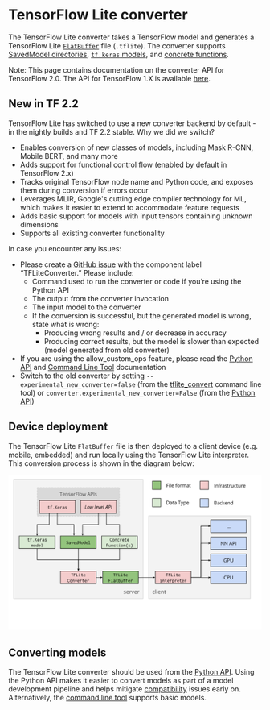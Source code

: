 # TensorFlow Lite converter

The TensorFlow Lite converter takes a TensorFlow model and generates a
TensorFlow Lite [`FlatBuffer`](https://google.github.io/flatbuffers/) file
(`.tflite`). The converter supports
[SavedModel directories](https://www.tensorflow.org/guide/saved_model),
[`tf.keras` models](https://www.tensorflow.org/guide/keras/overview), and
[concrete functions](https://tensorflow.org/guide/concrete_function).

Note: This page contains documentation on the converter API for TensorFlow 2.0.
The API for TensorFlow 1.X is available
[here](https://github.com/tensorflow/tensorflow/blob/master/tensorflow/lite/g3doc/r1/convert/index.md).

## New in TF 2.2

TensorFlow Lite has switched to use a new converter backend by default - in the
nightly builds and TF 2.2 stable. Why we did we switch?

*   Enables conversion of new classes of models, including Mask R-CNN, Mobile
    BERT, and many more
*   Adds support for functional control flow (enabled by default in TensorFlow
    2.x)
*   Tracks original TensorFlow node name and Python code, and exposes them
    during conversion if errors occur
*   Leverages MLIR, Google's cutting edge compiler technology for ML, which
    makes it easier to extend to accommodate feature requests
*   Adds basic support for models with input tensors containing unknown
    dimensions
*   Supports all existing converter functionality

In case you encounter any issues:

*   Please create a
    [GitHub issue](https://github.com/tensorflow/tensorflow/issues/new?template=60-tflite-converter-issue.md)
    with the component label “TFLiteConverter.” Please include:
    *   Command used to run the converter or code if you’re using the Python API
    *   The output from the converter invocation
    *   The input model to the converter
    *   If the conversion is successful, but the generated model is wrong, state
        what is wrong:
        *   Producing wrong results and / or decrease in accuracy
        *   Producing correct results, but the model is slower than expected
            (model generated from old converter)
*   If you are using the allow_custom_ops feature, please read the
    [Python API](https://github.com/tensorflow/tensorflow/blob/master/tensorflow/lite/g3doc/convert/python_api.md)
    and
    [Command Line Tool](https://github.com/tensorflow/tensorflow/blob/master/tensorflow/lite/g3doc/convert/cmdline.md)
    documentation
*   Switch to the old converter by setting `--experimental_new_converter=false`
    (from the [tflite_convert](https://www.tensorflow.org/lite/convert/cmdline)
    command line tool) or `converter.experimental_new_converter=False` (from the
    [Python API](https://www.tensorflow.org/api_docs/python/tf/lite/TFLiteConverter))

## Device deployment

The TensorFlow Lite `FlatBuffer` file is then deployed to a client device (e.g.
mobile, embedded) and run locally using the TensorFlow Lite interpreter. This
conversion process is shown in the diagram below:

![TFLite converter workflow](../images/convert/workflow.svg)

## Converting models

The TensorFlow Lite converter should be used from the
[Python API](python_api.md). Using the Python API makes it easier to convert
models as part of a model development pipeline and helps mitigate
[compatibility](../guide/ops_compatibility.md) issues early on. Alternatively,
the [command line tool](cmdline.md) supports basic models.
